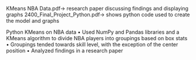 KMeans NBA Data.pdf-> research paper discussing findings and displaying graphs
2400_Final_Project_Python.pdf-> shows python code used to create the model and graphs

Python KMeans on NBA data
•	Used NumPy and Pandas libraries and a KMeans algorithm to divide NBA players into groupings based on box stats
•	Groupings tended towards skill level, with the exception of the center position
•	Analyzed findings in a research paper

